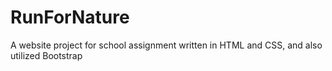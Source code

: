 # RunForNature
A website project for school assignment written in HTML and CSS, and also utilized Bootstrap
